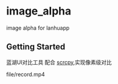 # image_alpha

image alpha for lanhuapp

## Getting Started
蓝湖UI对比工具 配合 [scrcpy](https://github.com/Genymobile/scrcpy),实现像素级对比

file/record.mp4